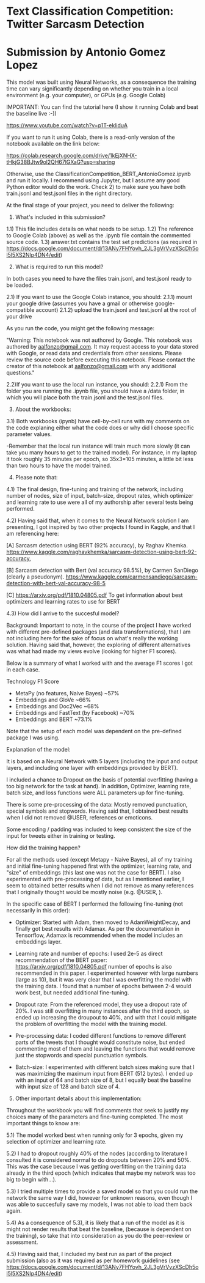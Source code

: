 # Text Classification Competition: Twitter Sarcasm Detection 
# Submission by Antonio Gomez Lopez

This model was built using Neural Networks, as a consequence the training time 
can vary significantly depending on whether you train in a local environment 
(e.g. your computer), or GPUs (e.g. Google Colab)

IMPORTANT: You can find the tutorial here (I show it running Colab and beat the baseline live :-))

https://www.youtube.com/watch?v=p1T-ekliduA

If you want to run it using Colab, there is a read-only version of the notebook
available on the link below:

https://colab.research.google.com/drive/1kEjXNHX-tHkjG38BJtw9ol2QH67lGXaG?usp=sharing

Otherwise, use the ClassificationCompetition_BERT_AntonioGomez.ipynb and run it locally. I recommend 
using Jupyter, but I assume any good Python editor would do the work. Check 2) to make sure you have
both train.jsonl and test.jsonl files in the right directory.

At the final stage of your project, you need to deliver the following:

1) What's included in this submission?

1.1) This file includes details on what needs to be setup.
1.2) The reference to Google Colab (above) as well as the .ipynb file contain the commented
source code.
1.3) answer.txt contains the test set predictions (as required in https://docs.google.com/document/d/13ANy7FHYovh_2JL3gVrVvzXScDh5ol5l5XS2Nlp4DN4/edit)


2) What is required to run this model?

In both cases you need to have the files train.jsonl, and test.jsonl ready to be loaded.

2.1) If you want to use the Google Colab instance, you should:
	2.1.1) mount your google drive (assumes you have a gmail or otherwise google-compatible account)
	2.1.2) upload the train.jsonl and test.jsonl at the root of your drive

As you run the code, you might get the following message:

"Warning: This notebook was not authored by Google.
This notebook was authored by aalfonzo@gmail.com. It may request access to your data stored 
with Google, or read data and credentials from other sessions. Please review the source code 
before executing this notebook. Please contact the creator of this notebook at aalfonzo@gmail.com 
with any additional questions."

2.2)If you want to use the local run instance, you should:
	2.2.1) From the folder you are running the .ipynb file, you should have a /data folder, in which
	you will place both the train.jsonl and the test.jsonl files.

3) About the workbooks:

3.1) Both workbooks (ipynb) have cell-by-cell runs with my comments on the code explaning either what the
code does or why did I choose specific parameter values.

-Remember that the local run instance will train much more slowly (it can take you many hours to get
to the trained model). For instance, in my laptop it took roughly 35 minutes per epoch, so 35x3=105 minutes,
a little bit less than two hours to have the model trained.

4) Please note that:

4.1) The final design, fine-tuning and training of the network, including number of nodes, size of input,
batch-size, dropout rates, which optimizer and learning rate to use were all of my authorship after several
tests being performed.

4.2) Having said that, when it comes to the Neural Network solution I am presenting, I got inspired by two
other projects I found in Kaggle, and that I am referencing here:

[A] Sarcasm detection using BERT (92% accuracy), by Raghav Khemka. 
https://www.kaggle.com/raghavkhemka/sarcasm-detection-using-bert-92-accuracy,

[B] Sarcasm detection with Bert (val accuracy 98.5%), by Carmen SanDiego (clearly a pseudonym).
https://www.kaggle.com/carmensandiego/sarcasm-detection-with-bert-val-accuracy-98-5

[C] https://arxiv.org/pdf/1810.04805.pdf
To get information about best optimizers and learning rates to use for BERT

4.3) How did I arrive to the succesful model?

Background: Important to note, in the course of the project I have worked with different 
pre-defined packages (and data transformations), that I am not including here for the sake of
focus on what's really the working solution. Having said that, however, the exploring of different
alternatives was what had made my views evolve (looking for higher F1 scores). 

Below is a summary of what I worked with and the average F1 scores I got in each case.

Technology				F1 Score
- MetaPy (no features, Naive Bayes)	~57%
- Embeddings and GloVe			~66%
- Embeddings and Doc2Vec		~68%
- Embeddings and FastText (by Facebook)	~70%
- Embeddings and BERT			~73.1%

Note that the setup of each model was dependent on the pre-defined package I was using.

Explanation of the model:

It is based on a Neural Network with 5 layers (including the input and output layers, and
including one layer with embeddings provided by BERT).

I included a chance to Dropout on the basis of potential overfitting (having a too big network 
for the task at hand). In addition, Optimizer, learning rate, batch size, and loss functions were 
ALL parameters up for fine-tuning.

There is some pre-processing of the data: Mostly removed punctuation, special symbols and
stopwords. Having said that, I obtained best results when I did not removed @USER, <URL> 
references or emoticons.

Some encoding / padding was included to keep consistent the size of the input for tweets either
in training or testing.

How did the training happen?

For all the methods used (except Metapy - Naive Bayes), all of my training and initial fine-tuning happened 
first with the optimizer, learning rate, and "size" of embeddings (this last one was not the case for BERT).
I also experimented with pre-processing of data, but as I mentioned earlier, I seem to obtained better results
when I did not remove as many references that I originally thought would be mostly noise (e.g. @USER, <URL>).

In the specific case of BERT I performed the following fine-tuning (not necessarily in this order):

- Optimizer: Started with Adam, then moved to AdamWeightDecay, and finally got best results with Adamax.
As per the documentation in Tensorflow, Adamax is recommended when the model includes an embeddings layer.

- Learning rate and number of epochs: I used 2e-5 as direct recommendation of the BERT paper: https://arxiv.org/pdf/1810.04805.pdf
number of epochs is also recommended in this paper. I experimented however with large numbers (large as 10), 
but it was very clear that I was overfitting the model with the training data. I found that a number of epochs
between 2-4 would work best, but needed additional fine-tuning.

- Dropout rate: From the referenced model, they use a dropout rate of 20%. I was still overfitting in many
instances after the third epoch, so ended up increasing the droupout to 40%, and with that I could mitigate
the problem of overfitting the model with the training model.

- Pre-processing data: I coded different functions to remove different parts of the tweets that I thought
would constitute noise, but ended commenting most of them and leaving the functions that would remove just 
the stopwords and special punctuation symbols.

- Batch-size: I experimented with different batch sizes making sure that I was maximizing the maximum input
from BERT (512 bytes). I ended up with an input of 64 and batch size of 8, but I equally beat the baseline
with input size of 128 and batch size of 4.

5) Other important details about this implementation:

Throughout the workbook you will find comments that seek to justify my choices many of the parameters
and fine-tuning completed. The most important things to know are:

5.1) The model worked best when running only for 3 epochs, given my selection of optimizer and learning rate.

5.2) I had to dropout roughly 40% of the nodes (according to literature I consulted it is considered normal 
to do dropouts between 20% and 50%. This was the case because I was getting overfitting on the training data 
already in the third epoch (which indicates that maybe my network was too big to begin with...).

5.3) I tried multiple times to provide a saved model so that you could run the network the same way I did, however
for unknown reasons, even though I was able to succesfully save my models, I was not able to load them back again.

5.4) As a consequence of 5.3), it is likely that a run of the model as it is might not render results that beat the 
baseline, (because is dependent on the training), so take that into consideration as you do the peer-review or
assessment.

4.5) Having said that, I included my best run as part of the project submission (also as it was required as per
homework guidelines (see https://docs.google.com/document/d/13ANy7FHYovh_2JL3gVrVvzXScDh5ol5l5XS2Nlp4DN4/edit)